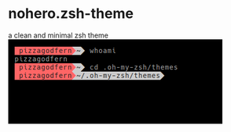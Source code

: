 # nohero.zsh-theme
a clean and minimal zsh theme
![scrot](https://github.com/pizzagodfern/nohero.zsh-theme/blob/master/noheroscrot.png)
